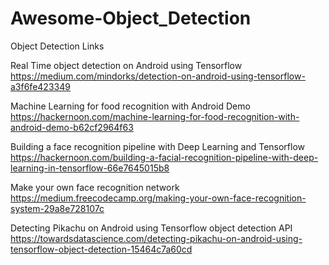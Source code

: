 # Awesome-Object_Detection
Object Detection Links

Real Time object detection on Android using Tensorflow  
https://medium.com/mindorks/detection-on-android-using-tensorflow-a3f6fe423349  

Machine Learning for food recognition with Android Demo  
https://hackernoon.com/machine-learning-for-food-recognition-with-android-demo-b62cf2964f63  

Building a face recognition pipeline with Deep Learning and Tensorflow  
https://hackernoon.com/building-a-facial-recognition-pipeline-with-deep-learning-in-tensorflow-66e7645015b8  

Make your own face recognition network  
https://medium.freecodecamp.org/making-your-own-face-recognition-system-29a8e728107c  

Detecting Pikachu on Android using Tensorflow object detection API  
https://towardsdatascience.com/detecting-pikachu-on-android-using-tensorflow-object-detection-15464c7a60cd  

